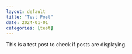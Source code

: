 ```yaml
---
layout: default
title: "Test Post"
date: 2024-01-01
categories: [test]
---
```


This is a test post to check if posts are displaying.

